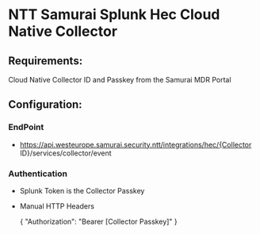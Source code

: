 # NTT Samurai Splunk Hec Cloud Native Collector


## Requirements:
Cloud Native Collector ID and Passkey from the Samurai MDR Portal


## Configuration:
    
### EndPoint
* https://api.westeurope.samurai.security.ntt/integrations/hec/{Collector ID}/services/collector/event

### Authentication

* Splunk Token is the Collector Passkey
* Manual HTTP Headers 

    {
        "Authorization": "Bearer [Collector Passkey]"
    }


